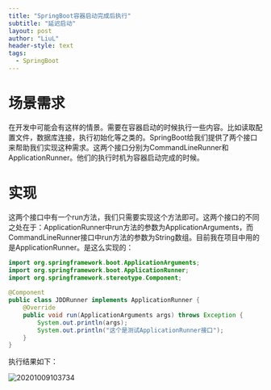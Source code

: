 ```yaml
---
title: "SpringBoot容器启动完成后执行"
subtitle: "延迟启动"
layout: post
author: "LiuL"
header-style: text
tags:
  - SpringBoot
---
```



# 场景需求

在开发中可能会有这样的情景。需要在容器启动的时候执行一些内容。比如读取配置文件，数据库连接，执行初始化等之类的。SpringBoot给我们提供了两个接口来帮助我们实现这种需求。这两个接口分别为CommandLineRunner和ApplicationRunner。他们的执行时机为容器启动完成的时候。

# 实现

这两个接口中有一个run方法，我们只需要实现这个方法即可。这两个接口的不同之处在于：ApplicationRunner中run方法的参数为ApplicationArguments，而CommandLineRunner接口中run方法的参数为String数组。目前我在项目中用的是ApplicationRunner。是这么实现的：

```java
import org.springframework.boot.ApplicationArguments;
import org.springframework.boot.ApplicationRunner;
import org.springframework.stereotype.Component;
 
@Component
public class JDDRunner implements ApplicationRunner {
    @Override
    public void run(ApplicationArguments args) throws Exception {
        System.out.println(args);
        System.out.println("这个是测试ApplicationRunner接口");
    }
}
```

执行结果如下：

![20201009103734](https://liulv.work/images/img/20201009103734.png)
